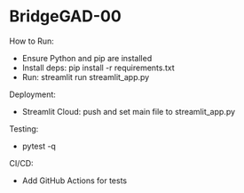 ﻿# BridgeGAD-00

How to Run:
- Ensure Python and pip are installed
- Install deps: pip install -r requirements.txt
- Run: streamlit run streamlit_app.py

Deployment:
- Streamlit Cloud: push and set main file to streamlit_app.py

Testing:
- pytest -q

CI/CD:
- Add GitHub Actions for tests
